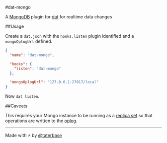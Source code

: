 #dat-mongo

A [MongoDB](http://mongodb.org) plugin for [dat](http://dat-data.com) for realtime data changes

##Usage

Create a `dat.json` with the `hooks.listen` plugin identified and a `mongoOplogUrl` defined.

```json
{
  "name": "dat-mongo",

  "hooks": {
    "listen": "dat-mongo"
  },

  "mongoOplogUrl": "127.0.0.1:27017/local"
}
```

Now `dat listen`.

##Caveats

This requires your Mongo instance to be running as a [replica set](http://docs.mongodb.org/manual/reference/replica-configuration/) so that operations are written to the [oplog](http://docs.mongodb.org/manual/core/replica-set-oplog/).


___

Made with ⚡️ by [@taterbase](https://twitter.com/taterbase)
